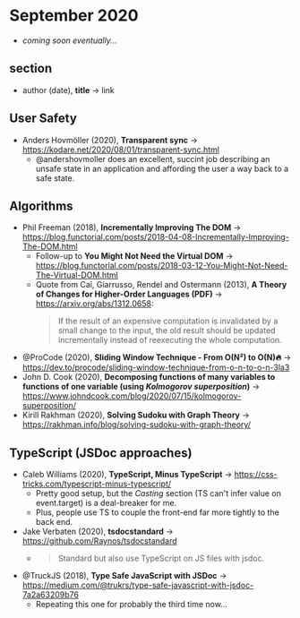 # September 2020 

+ *coming soon eventually...*

## section

+ author (date), **title** &#8594; link

## User Safety

+ Anders Hovmöller (2020), **Transparent sync** &#8594; https://kodare.net/2020/08/01/transparent-sync.html
  - @andershovmoller does an excellent, succint job describing an unsafe state in an application and affording the user a way back to a safe state.

## Algorithms

+ Phil Freeman (2018), **Incrementally Improving The DOM** &#8594; https://blog.functorial.com/posts/2018-04-08-Incrementally-Improving-The-DOM.html
  - Follow-up to **You Might Not Need the Virtual DOM** &#8594; https://blog.functorial.com/posts/2018-03-12-You-Might-Not-Need-The-Virtual-DOM.html
  - Quote from Cai, Giarrusso, Rendel and Ostermann (2013), **A Theory of Changes for Higher-Order Languages (PDF)** &#8594; https://arxiv.org/abs/1312.0658:
    > If the result of an expensive computation is invalidated by a small change to the input, the old result should be updated incrementally instead of reexecuting the whole computation.
+ @ProCode (2020), **Sliding Window Technique - From O(N²) to O(N)🔥** &#8594; https://dev.to/procode/sliding-window-technique-from-o-n-to-o-n-3la3
+ John D. Cook (2020), **Decomposing functions of many variables to functions of one variable (using *Kolmogorov superposition*)** &#8594; https://www.johndcook.com/blog/2020/07/15/kolmogorov-superposition/
+ Kirill Rakhman (2020), **Solving Sudoku with Graph Theory** &#8594; https://rakhman.info/blog/solving-sudoku-with-graph-theory/

## TypeScript (JSDoc approaches)

+ Caleb Williams (2020), **TypeScript, Minus TypeScript** &#8594; https://css-tricks.com/typescript-minus-typescript/
  - Pretty good setup, but the *Casting* section (TS can't infer value on event.target) is a deal-breaker for me.
  - Plus, people use TS to couple the front-end far more tightly to the back end.
+ Jake Verbaten (2020), **tsdocstandard** &#8594; https://github.com/Raynos/tsdocstandard
  - > Standard but also use TypeScript on JS files with jsdoc.
+ @TruckJS (2018), **Type Safe JavaScript with JSDoc** &#8594; https://medium.com/@trukrs/type-safe-javascript-with-jsdoc-7a2a63209b76
  - Repeating this one for probably the third time now...
